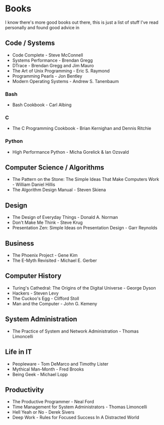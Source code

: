 # Books

I know there's more good books out there, this is just a list of stuff I've read personally and found good advice in


## Code / Systems

-   Code Complete - Steve McConnell
-   Systems Performance - Brendan Gregg
-   DTrace - Brendan Gregg and Jim Mauro
-   The Art of Unix Programming - Eric S. Raymond
-   Programming Pearls - Jon Bentley
-   Modern Operating Systems - Andrew S. Tanenbaum


### Bash

-   Bash Cookbook - Carl Albing


### C

-   The C Programming Cookbook - Brian Kernighan and Dennis Ritchie


### Python

-   High Performance Python - Micha Gorelick & Ian Ozsvald


## Computer Science / Algorithms

-   The Pattern on the Stone: The Simple Ideas That Make Computers Work - William Daniel Hillis
-   The Algorithm Design Manual - Steven Skiena


## Design

-   The Design of Everyday Things - Donald A. Norman
-   Don't Make Me Think - Steve Krug
-   Presentation Zen: Simple Ideas on Presentation Design - Garr Reynolds


## Business

-   The Phoenix Project - Gene Kim
-   The E-Myth Revisited - Michael E. Gerber


## Computer History

-   Turing's Cathedral: The Origins of the Digital Universe - George Dyson
-   Hackers - Steven Levy
-   The Cuckoo's Egg - Clifford Stoll
-   Man and the Computer - John G. Kemeny


## System Administration

-   The Practice of System and Network Administration - Thomas Limoncelli


## Life in IT

-   Peopleware - Tom DeMarco and Timothy Lister
-   Mythical Man-Month - Fred Brooks
-   Being Geek - Michael Lopp


## Productivity

-   The Productive Programmer - Neal Ford
-   Time Management for System Administrators - Thomas Limoncelli
-   Hell Yeah or No - Derek Sivers
-   Deep Work - Rules for Focused Success In A Distracted World